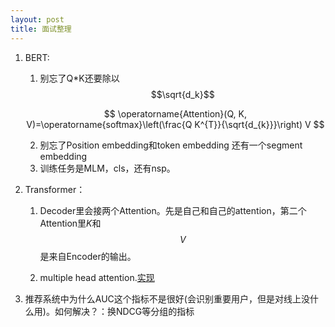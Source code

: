 ```yaml
---
layout: post
title: 面试整理
---
```


1. BERT:

   1. 别忘了Q*K还要除以$$\sqrt{d_k}$$

   $$
   \operatorname{Attention}(Q, K, V)=\operatorname{softmax}\left(\frac{Q K^{T}}{\sqrt{d_{k}}}\right) V
   $$

   2. 别忘了Position embedding和token embedding 还有一个segment embedding
   3. 训练任务是MLM，cls，还有nsp。

2. Transformer：

   1. Decoder里会接两个Attention。先是自己和自己的attention，第二个Attention里$K$和$$V$$是来自Encoder的输出。

   2. multiple head attention.[实现](https://github.com/jadore801120/attention-is-all-you-need-pytorch/blob/master/transformer/SubLayers.py)

3. 推荐系统中为什么AUC这个指标不是很好(会识别重要用户，但是对线上没什么用)。如何解决？：换NDCG等分组的指标


      

